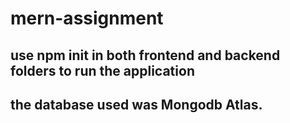 # mern-assignment
## use npm init in both frontend and backend folders to run the application
## the database used was Mongodb Atlas.
